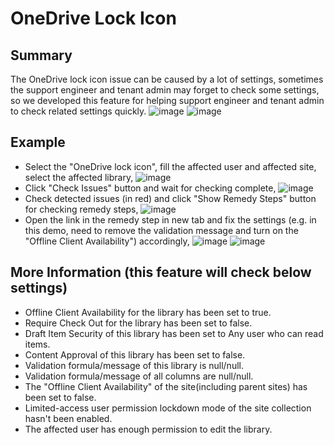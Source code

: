 # OneDrive Lock Icon
## Summary
The OneDrive lock icon issue can be caused by a lot of settings, sometimes the support engineer and tenant admin may forget to check some settings, so we developed this feature for helping support engineer and tenant admin to check related settings quickly.
![image](https://user-images.githubusercontent.com/21354416/184605424-eeec9045-3c92-47d9-a48b-59a911635289.png)
![image](https://user-images.githubusercontent.com/21354416/184605204-1e59830a-3148-4a54-9f52-64a49c1925ed.png)

## Example
* Select the "OneDrive lock icon", fill the affected user and affected site, select the affected library,
![image](https://user-images.githubusercontent.com/21354416/184606521-9fcc4569-1e0b-4748-a8a6-5593e116c8df.png)
* Click "Check Issues" button and wait for checking complete,
![image](https://user-images.githubusercontent.com/21354416/184607017-b725515a-4400-488a-afc9-44f1fb0c6a67.png)
* Check detected issues (in red) and click "Show Remedy Steps" button for checking remedy steps,
![image](https://user-images.githubusercontent.com/21354416/184607370-46f38c99-da26-4301-b591-c793df684a3f.png)
* Open the link in the remedy step in new tab and fix the settings (e.g. in this demo, need to remove the validation message and turn on the "Offline Client Availability") accordingly,
![image](https://user-images.githubusercontent.com/21354416/184607690-06191f4b-4fcc-402b-abc5-3f3ed8e25ab2.png)
![image](https://user-images.githubusercontent.com/21354416/184607787-1fbc96e8-6a5c-4e6a-a2e0-1fc02fb04259.png)

## More Information (this feature will check below settings)
* Offline Client Availability for the library has been set to true.
* Require Check Out for the library has been set to false.
* Draft Item Security of this library has been set to Any user who can read items.
* Content Approval of this library has been set to false.
* Validation formula/message of this library is null/null.
* Validation formula/message of all columns are null/null.
* The "Offline Client Availability" of the site(including parent sites) has been set to false.
* Limited-access user permission lockdown mode of the site collection hasn't been enabled.
* The affected user has enough permission to edit the library.
